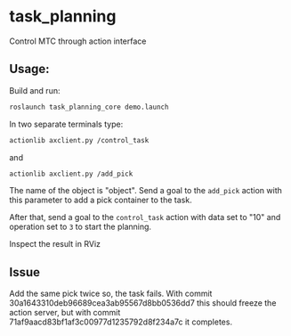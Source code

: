 # task_planning
Control MTC through action interface

## Usage:

Build and run:
```bash
roslaunch task_planning_core demo.launch
```

In two separate terminals type:
```bash
actionlib axclient.py /control_task
```

and

```bash
actionlib axclient.py /add_pick
```

The name of the object is "object". Send a goal to the `add_pick` action with this parameter to add a pick container to the task.

After that, send a goal to the `control_task` action with data set to "10" and operation set to `3` to start the planning.

Inspect the result in RViz

## Issue

Add the same pick twice so, the task fails. With commit 30a1643310deb96689cea3ab95567d8bb0536dd7 this should freeze the action server, but with commit 71af9aacd83bf1af3c00977d1235792d8f234a7c it completes.